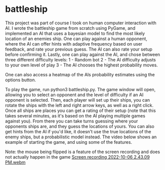 # battleship

This project was part of course I took on human computer interaction with AI.
I wrote the battleship game from scratch using PyGame, and implemented an AI
that uses a bayesian model to find the most likely location of an enemies ship.
One can play against a human opponent, where the AI can offer hints with 
adaptive frequency based on user feedback, and rate your previous guess. The 
AI can also rate your setup before confirming it. Lastly, one can play against
the AI, and chose between three different difficulty levels:
1 - Random bot
2 - The AI difficulty adjusts to your own level of play
3 - The AI chooses the highest probability moves.

One can also access a heatmap of the AIs probability estimates using the 
options button. 

To play the game, run python3 battleship.py. The game window will open, 
allowing you to select an opponent and the level of difficulty if an AI 
opponent is selected. Then, each player will set up their ships, you can 
rotate the ships with the left and right arrow keys, as well as a right click.
Once all ships are places you can get a rating of their setup (note that this 
takes several minutes, as it's based on the AI playing multiple games against 
you). From there you can take turns guessing where your opponents ships are, 
and they guess the locations of yours. You can also get hints from the AI if 
you'd like, it doesn't use the true locations of the enemy ships, but a 
probabilistic model instead. The video below shows an example of starting 
the game, and using some of the features. 

Note: the mouse being flipped is a feature of the screen recording and does not actually happen in the game
[Screen recording 2022-10-06 2.43.09 PM.webm](https://user-images.githubusercontent.com/38572823/194654172-95943be2-4f8b-4175-a8dd-4c0b1881ff8d.webm)
